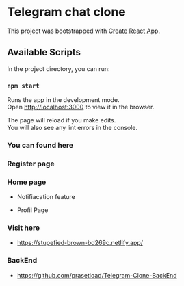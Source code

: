 # Telegram chat clone

This project was bootstrapped with [Create React App](https://github.com/facebook/create-react-app).

## Available Scripts

In the project directory, you can run:

### `npm start`

Runs the app in the development mode.\
Open [http://localhost:3000](http://localhost:3000) to view it in the browser.

The page will reload if you make edits.\
You will also see any lint errors in the console.
### You can found here

### Register page

### Home page
* Notifiacation feature

* Profil Page


### Visit here
* https://stupefied-brown-bd269c.netlify.app/

### BackEnd 
* https://github.com/prasetioad/Telegram-Clone-BackEnd

